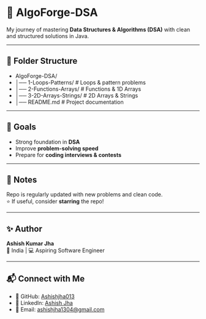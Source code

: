 # 🚀 AlgoForge-DSA

My journey of mastering **Data Structures & Algorithms (DSA)** with clean and structured solutions in Java.

---

## 📂 Folder Structure

- AlgoForge-DSA/
- │── 1-Loops-Patterns/ # Loops & pattern problems
- │── 2-Functions-Arrays/ # Functions & 1D Arrays
- │── 3-2D-Arrays-Strings/ # 2D Arrays & Strings
- │── README.md # Project documentation


---

## 🎯 Goals
- Strong foundation in **DSA**  
- Improve **problem-solving speed**  
- Prepare for **coding interviews & contests**

---

## 📌 Notes
Repo is regularly updated with new problems and clean code.  
⭐ If useful, consider **starring** the repo!

---

## ✨ Author
**Ashish Kumar Jha**  
📍 India | 💻 Aspiring Software Engineer

---

## 📬 Connect with Me

- 🔗 GitHub: [Ashishjha013](https://github.com/Ashishjha013)
- 💼 LinkedIn: [Ashish Jha](https://www.linkedin.com/in/ashishjha13/)
- 📧 Email: [ashishjha1304@gmail.com](mailto:ashishjha1304@gmail.com)

